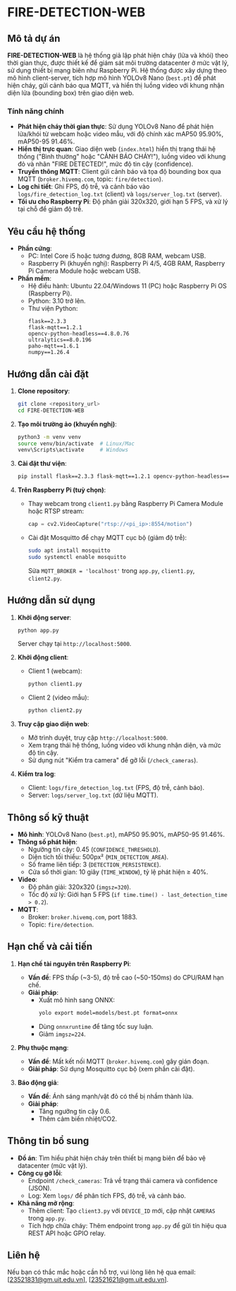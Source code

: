 # FIRE-DETECTION-WEB

## Mô tả dự án
**FIRE-DETECTION-WEB** là hệ thống giả lập phát hiện cháy (lửa và khói) theo thời gian thực, được thiết kế để giám sát môi trường datacenter ở mức vật lý, sử dụng thiết bị mạng biên như Raspberry Pi. Hệ thống được xây dựng theo mô hình client-server, tích hợp mô hình YOLOv8 Nano (`best.pt`) để phát hiện cháy, gửi cảnh báo qua MQTT, và hiển thị luồng video với khung nhận diện lửa (bounding box) trên giao diện web.

### Tính năng chính
- **Phát hiện cháy thời gian thực**: Sử dụng YOLOv8 Nano để phát hiện lửa/khói từ webcam hoặc video mẫu, với độ chính xác mAP50 95.90%, mAP50-95 91.46%.
- **Hiển thị trực quan**: Giao diện web (`index.html`) hiển thị trạng thái hệ thống ("Bình thường" hoặc "CẢNH BÁO CHÁY!"), luồng video với khung đỏ và nhãn "FIRE DETECTED!", mức độ tin cậy (confidence).
- **Truyền thông MQTT**: Client gửi cảnh báo và tọa độ bounding box qua MQTT (`broker.hivemq.com`, topic: `fire/detection`).
- **Log chi tiết**: Ghi FPS, độ trễ, và cảnh báo vào `logs/fire_detection_log.txt` (client) và `logs/server_log.txt` (server).
- **Tối ưu cho Raspberry Pi**: Độ phân giải 320x320, giới hạn 5 FPS, và xử lý tại chỗ để giảm độ trễ.


## Yêu cầu hệ thống
- **Phần cứng**:
  - PC: Intel Core i5 hoặc tương đương, 8GB RAM, webcam USB.
  - Raspberry Pi (khuyến nghị): Raspberry Pi 4/5, 4GB RAM, Raspberry Pi Camera Module hoặc webcam USB.
- **Phần mềm**:
  - Hệ điều hành: Ubuntu 22.04/Windows 11 (PC) hoặc Raspberry Pi OS (Raspberry Pi).
  - Python: 3.10 trở lên.
  - Thư viện Python:
    ```
    flask==2.3.3
    flask-mqtt==1.2.1
    opencv-python-headless==4.8.0.76
    ultralytics==8.0.196
    paho-mqtt==1.6.1
    numpy==1.26.4
    ```

## Hướng dẫn cài đặt
1. **Clone repository**:
   ```bash
   git clone <repository_url>
   cd FIRE-DETECTION-WEB
   ```

2. **Tạo môi trường ảo (khuyến nghị)**:
   ```bash
   python3 -m venv venv
   source venv/bin/activate  # Linux/Mac
   venv\Scripts\activate     # Windows
   ```

3. **Cài đặt thư viện**:
   ```bash
   pip install flask==2.3.3 flask-mqtt==1.2.1 opencv-python-headless==4.8.0.76 ultralytics==8.0.196 paho-mqtt==1.6.1 numpy==1.26.4
   ```

4. **Trên Raspberry Pi (tuỳ chọn)**:
   - Thay webcam trong `client1.py` bằng Raspberry Pi Camera Module hoặc RTSP stream:
     ```python
     cap = cv2.VideoCapture("rtsp://<pi_ip>:8554/motion")
     ```
   - Cài đặt Mosquitto để chạy MQTT cục bộ (giảm độ trễ):
     ```bash
     sudo apt install mosquitto
     sudo systemctl enable mosquitto
     ```
     Sửa `MQTT_BROKER = 'localhost'` trong `app.py`, `client1.py`, `client2.py`.

## Hướng dẫn sử dụng
1. **Khởi động server**:
   ```bash
   python app.py
   ```
   Server chạy tại `http://localhost:5000`.

2. **Khởi động client**:
   - Client 1 (webcam):
     ```bash
     python client1.py
     ```
   - Client 2 (video mẫu):
     ```bash
     python client2.py
     ```

3. **Truy cập giao diện web**:
   - Mở trình duyệt, truy cập `http://localhost:5000`.
   - Xem trạng thái hệ thống, luồng video với khung nhận diện, và mức độ tin cậy.
   - Sử dụng nút "Kiểm tra camera" để gỡ lỗi (`/check_cameras`).

4. **Kiểm tra log**:
   - Client: `logs/fire_detection_log.txt` (FPS, độ trễ, cảnh báo).
   - Server: `logs/server_log.txt` (dữ liệu MQTT).

## Thông số kỹ thuật
- **Mô hình**: YOLOv8 Nano (`best.pt`), mAP50 95.90%, mAP50-95 91.46%.
- **Thông số phát hiện**:
  - Ngưỡng tin cậy: 0.45 (`CONFIDENCE_THRESHOLD`).
  - Diện tích tối thiểu: 500px² (`MIN_DETECTION_AREA`).
  - Số frame liên tiếp: 3 (`DETECTION_PERSISTENCE`).
  - Cửa sổ thời gian: 10 giây (`TIME_WINDOW`), tỷ lệ phát hiện ≥ 40%.
- **Video**:
  - Độ phân giải: 320x320 (`imgsz=320`).
  - Tốc độ xử lý: Giới hạn 5 FPS (`if time.time() - last_detection_time > 0.2`).
- **MQTT**:
  - Broker: `broker.hivemq.com`, port 1883.
  - Topic: `fire/detection`.

## Hạn chế và cải tiến
1. **Hạn chế tài nguyên trên Raspberry Pi**:
   - **Vấn đề**: FPS thấp (~3-5), độ trễ cao (~50-150ms) do CPU/RAM hạn chế.
   - **Giải pháp**:
     - Xuất mô hình sang ONNX:
       ```bash
       yolo export model=models/best.pt format=onnx
       ```
     - Dùng `onnxruntime` để tăng tốc suy luận.
     - Giảm `imgsz=224`.

2. **Phụ thuộc mạng**:
   - **Vấn đề**: Mất kết nối MQTT (`broker.hivemq.com`) gây gián đoạn.
   - **Giải pháp**: Sử dụng Mosquitto cục bộ (xem phần cài đặt).

3. **Báo động giả**:
   - **Vấn đề**: Ánh sáng mạnh/vật đỏ có thể bị nhầm thành lửa.
   - **Giải pháp**:
     - Tăng ngưỡng tin cậy 0.6.
     - Thêm cảm biến nhiệt/CO2.

## Thông tin bổ sung
- **Đồ án**: Tìm hiểu phát hiện cháy trên thiết bị mạng biên để bảo vệ datacenter (mức vật lý).
- **Công cụ gỡ lỗi**:
  - Endpoint `/check_cameras`: Trả về trạng thái camera và confidence (JSON).
  - Log: Xem `logs/` để phân tích FPS, độ trễ, và cảnh báo.
- **Khả năng mở rộng**:
  - Thêm client: Tạo `client3.py` với `DEVICE_ID` mới, cập nhật `CAMERAS` trong `app.py`.
  - Tích hợp chữa cháy: Thêm endpoint trong `app.py` để gửi tín hiệu qua REST API hoặc GPIO relay.

## Liên hệ
Nếu bạn có thắc mắc hoặc cần hỗ trợ, vui lòng liên hệ qua email: [23521831@gm.uit.edu.vn], [23521621@gm.uit.edu.vn].
